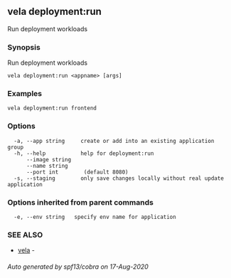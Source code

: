 ## vela deployment:run

Run deployment workloads

### Synopsis

Run deployment workloads

```
vela deployment:run <appname> [args]
```

### Examples

```
vela deployment:run frontend
```

### Options

```
  -a, --app string     create or add into an existing application group
  -h, --help           help for deployment:run
      --image string   
      --name string    
      --port int        (default 8080)
  -s, --staging        only save changes locally without real update application
```

### Options inherited from parent commands

```
  -e, --env string   specify env name for application
```

### SEE ALSO

* [vela](vela.md)	 - 

###### Auto generated by spf13/cobra on 17-Aug-2020
